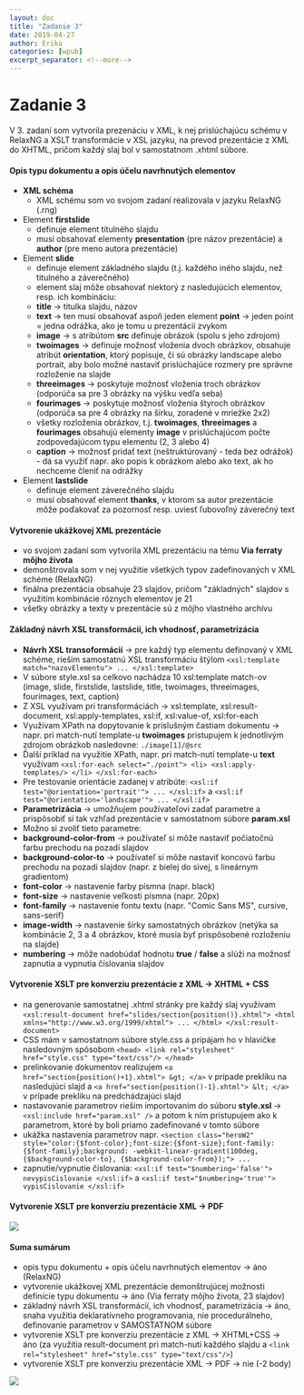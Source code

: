 ```yaml
---
layout: doc
title: "Zadanie 3"
date: 2019-04-27
author: Erika
categories: [wpub]
excerpt_separator: <!--more-->
---
```


# Zadanie 3

V 3. zadaní som vytvorila prezenáciu v XML, k nej prislúchajúcu schému v RelaxNG a XSLT transformácie v XSL jazyku, na prevod prezentácie z XML do XHTML, pričom každý slaj bol v samostatnom .xhtml súbore.

#### Opis typu dokumentu a opis účelu navrhnutých elementov

- **XML schéma**
	- XML schému som vo svojom zadaní realizovala v jazyku RelaxNG (.rng)
- Element **firstslide** 
	- definuje element titulného slajdu
	- musí obsahovať elementy **presentation** (pre názov prezentácie) a **author** (pre meno autora prezentácie)
- Element **slide** 
	- definuje element základného slajdu (t.j. každého iného slajdu, než titulného a záverečného)
	- element slaj môže obsahovať niektorý z nasledujúcich elementov, resp. ich kombináciu:
  - **title** -> titulka slajdu, názov
  - **text** -> ten musí obsahovať aspoň jeden element **point** -> jeden point = jedna odrážka, ako je tomu u prezentácií zvykom
  - **image** -> s atribútom **src** definuje obrázok (spolu s jeho zdrojom)
  - **twoimages** -> definuje možnosť vloženia dvoch obrázkov, obsahuje atribút **orientation**, ktorý popisuje, či sú obrázky landscape alebo portrait, aby bolo možné nastaviť prislúchajúce rozmery pre správne rozloženie na slajde
  - **threeimages** -> poskytuje možnosť vloženia troch obrázkov (odporúča sa pre 3 obrázky na výšku vedľa seba)
  - **fourimages** -> poskytuje možnosť vloženia štyroch obrázkov (odporúča sa pre 4 obrázky na šírku, zoradené v mriežke 2x2)
  - všetky rozloženia obrázkov, t.j. **twoimages**, **threeimages** a **fourimages** obsahujú elementy **image** v prislúchajúcom počte zodpovedajúcom typu elementu (2, 3 alebo 4)
  - **caption** -> možnosť pridať text (neštruktúrovaný - teda bez odrážok) - dá sa využiť napr. ako popis k obrázkom alebo ako text, ak ho nechceme členiť na odrážky
- Element **lastslide** 
	- definuje element záverečného slajdu
	- musí obsahovať element **thanks**, v ktorom sa autor prezentácie môže poďakovať za pozornosť resp. uviesť ľubovoľný záverečný text
 

#### Vytvorenie ukážkovej XML prezentácie

- vo svojom zadaní som vytvorila XML prezentáciu na tému **Via ferraty môjho života**
- demonštrovala som v nej využitie všetkých typov zadefinovaných v XML schéme (RelaxNG)
- finálna prezentácia obsahuje 23 slajdov, pričom "základných" slajdov s využitím kombinácie rôznych elementov je 21
- všetky obrázky a texty v prezentácie sú z môjho vlastného archívu


#### Základný návrh XSL transformácií, ich vhodnosť, parametrizácia
- **Návrh XSL transoformácií** -> pre každý typ elementu definovaný v XML schéme, riešim samostatnú XSL transformáciu štýlom `<xsl:template match="nazovElementu"> ... </xsl:template>`
- V súbore style.xsl sa celkovo nachádza 10 xsl:template match-ov (image, slide, firstslide, lastslide, title, twoimages, threeimages, fourimages, text, caption)
- Z XSL využívam pri transformáciách -> xsl:template, xsl:result-document, xsl:apply-templates, xsl:if, xsl:value-of, xsl:for-each
- Využívam XPath na dopytovanie k príslušným častiam dokumentu -> napr. pri match-nutí template-u **twoimages** pristupujem k jednotlivým zdrojom obrázkob nasledovne: `./image[1]/@src`
- Ďalší príklad na využitie XPath, napr. pri match-nutí template-u **text** využívam `<xsl:for-each select="./point"> <li> <xsl:apply-templates/> </li> </xsl:for-each>`
- Pre testovanie orientácie zadanej v atribúte: `<xsl:if test="@orientation='portrait'"> ... </xsl:if>` a `<xsl:if test="@orientation='landscape'"> ... </xsl:if>`
- **Parametrizácia** -> umožňujem používateľovi zadať parametre a prispôsobiť si tak vzhľad prezentácie v samostatnom súbore **param.xsl**
- Možno si zvoliť tieto parametre:
- **background-color-from** -> používateľ si môže nastaviť počiatočnú farbu prechodu na pozadí slajdov
- **background-color-to** -> používateľ si môže nastaviť koncovú farbu prechodu na pozadí slajdov (napr. z bielej do sivej, s lineárnym gradientom)
- **font-color** -> nastavenie farby písmna (napr. black)
- **font-size** -> nastavenie veľkosti písmna (napr. 20px)
- **font-family** -> nastavenie fontu textu (napr. "Comic Sans MS", cursive, sans-serif)
- **image-width** -> nastavenie šírky samostatných obrázkov (netýka sa kombinácie 2, 3 a 4 obrázkov, ktoré musia byť prispôsobené rozloženiu na slajde)
- **numbering** -> môže nadobúdať hodnotu **true** / **false** a slúži na možnosť zapnutia a vypnutia číslovania slajdov

#### Vytvorenie XSLT pre konverziu prezentácie z XML -> XHTML + CSS
- na generovanie samostatnej .xhtml stránky pre každý slaj využívam `<xsl:result-document href="slides/section{position()}.xhtml"> <html xmlns="http://www.w3.org/1999/xhtml"> ... </html> </xsl:result-document>`
- CSS mám v samostatnom súbore style.css a pripájam ho v hlavičke nasledovným spôsobom `<head> <link rel="stylesheet" href="style.css" type="text/css"/> </head>`
- prelinkovanie dokumentov realizujem `<a href="section{position()+1}.xhtml"> &gt; </a>` v prípade prekliku na nasledujúci slajd a `<a href="section{position()-1}.xhtml"> &lt; </a>` v prípade prekliku na predchádzajúci slajd
- nastavovanie parametrov riešim importovaním do súboru **style.xsl** ->  `<xsl:include href="param.xsl" />` a potom k ním pristupujem ako k parametrom, ktoré by boli priamo zadefinované v tomto súbore
- ukážka nastavenia parametrov napr. `<section class="heroW2" style="color:{$font-color};font-size:{$font-size};font-family:{$font-family};background: -webkit-linear-gradient(100deg, {$background-color-to}, {$background-color-from});"> ...`
- zapnutie/vypnutie číslovania: `<xsl:if test="$numbering='false'"> nevypisCislovanie </xsl:if>` a `<xsl:if test="$numbering='true'"> vypisCislovanie </xsl:if>`


#### Vytvorenie XSLT pre konverziu prezentácie XML -> PDF

![](https://media.giphy.com/media/GDnomdqpSHlIs/giphy.gif)


#### Suma sumárum
- opis typu dokumentu + opis účelu navrhnutých elementov -> áno (RelaxNG)
- vytvorenie ukážkovej XML prezentácie demonštrujúcej možnosti definície typu dokumentu -> áno (Via ferraty môjho života, 23 slajdov)
- základný návrh XSL transformácií, ich vhodnosť, parametrizácia -> áno, snaha využitia deklaratívneho programovania, nie procedurálneho, definovanie parametrov v SAMOSTATNOM súbore
- vytvorenie XSLT pre konverziu prezentácie z XML -> XHTML+CSS -> áno (za využitia result-document pri match-nutí každého slajdu a `<link rel="stylesheet" href="style.css" type="text/css"/>`)
- vytvorenie XSLT pre konverziu prezentácie XML -> PDF -> nie (-2 body)

![](https://media.giphy.com/media/l3UcjBJUov1gCRGbS/giphy.gif)

